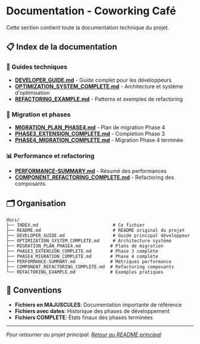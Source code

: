 # Documentation - Coworking Café

Cette section contient toute la documentation technique du projet.

## 📋 Index de la documentation

### 🔧 Guides techniques
- [**DEVELOPER_GUIDE.md**](./DEVELOPER_GUIDE.md) - Guide complet pour les développeurs
- [**OPTIMIZATION_SYSTEM_COMPLETE.md**](./OPTIMIZATION_SYSTEM_COMPLETE.md) - Architecture et système d'optimisation
- [**REFACTORING_EXAMPLE.md**](./REFACTORING_EXAMPLE.md) - Patterns et exemples de refactoring

### 🚀 Migration et phases
- [**MIGRATION_PLAN_PHASE4.md**](./MIGRATION_PLAN_PHASE4.md) - Plan de migration Phase 4
- [**PHASE3_EXTENSION_COMPLETE.md**](./PHASE3_EXTENSION_COMPLETE.md) - Completion Phase 3
- [**PHASE4_MIGRATION_COMPLETE.md**](./PHASE4_MIGRATION_COMPLETE.md) - Migration Phase 4 terminée

### 📊 Performance et refactoring
- [**PERFORMANCE-SUMMARY.md**](./PERFORMANCE-SUMMARY.md) - Résumé des performances
- [**COMPONENT_REFACTORING_COMPLETE.md**](./COMPONENT_REFACTORING_COMPLETE.md) - Refactoring des composants

## 🗂️ Organisation

```
docs/
├── INDEX.md                            # Ce fichier
├── README.md                           # README original du projet
├── DEVELOPER_GUIDE.md                  # Guide principal développeur
├── OPTIMIZATION_SYSTEM_COMPLETE.md     # Architecture système
├── MIGRATION_PLAN_PHASE4.md           # Plans de migration
├── PHASE3_EXTENSION_COMPLETE.md       # Phase 3 complète
├── PHASE4_MIGRATION_COMPLETE.md       # Phase 4 complète
├── PERFORMANCE-SUMMARY.md             # Métriques performance
├── COMPONENT_REFACTORING_COMPLETE.md  # Refactoring composants
└── REFACTORING_EXAMPLE.md             # Exemples pratiques
```

## 📝 Conventions

- **Fichiers en MAJUSCULES**: Documentation importante de référence
- **Fichiers avec dates**: Historique des phases de développement
- **Fichiers COMPLETE**: États finaux des phases terminées

---

*Pour retourner au projet principal: [Retour au README principal](../README.md)*
